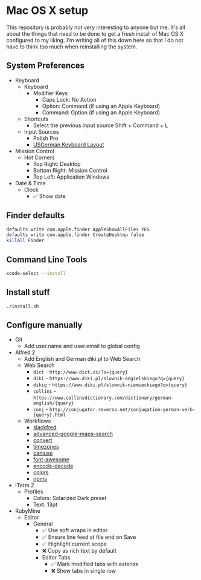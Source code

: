 # Mac OS X setup
This repository is probably not very interesting to anyone but me. It's all about the things that need to be done to get a fresh install of Mac OS X configured to my liking. I'm writing all of this down here so that I do not have to think too much when reinstalling the system.

## System Preferences
- Keyboard
  - Keyboard
    - Modifier Keys
      - Caps Lock: No Action
      - Option: Command (if using an Apple Keyboard)
      - Command: Option (if using an Apple Keyboard)
  - Shortcuts
    - Select the previous input source Shift + Command + L
  - Input Sources
    - Polish Pro
    - [USGerman Keyboard Layout](https://hci.rwth-aachen.de/USGermanKeyboard)
- Mission Control
  - Hot Corners
    - Top Right: Desktop
    - Bottom Right: Mission Control
    - Top Left: Application Windows
- Date & Time
  - Clock
    - :white_check_mark: Show date

## Finder defaults

```bash
defaults write com.apple.finder AppleShowAllFiles YES
defaults write com.apple.finder CreateDesktop false
killall Finder
```

## Command Line Tools

```bash
xcode-select --install
```

## Install stuff

```bash
./install.sh
```

## Configure manually

- Git
  - Add user.name and user.email to global config
- Alfred 2
  - Add English and German diki.pl to Web Search
  - Web Search
    - `dict` - `http://www.dict.cc/?s={query}`
    - `diki` - `https://www.diki.pl/slownik-angielskiego?q={query}`
    - `dikig` - `https://www.diki.pl/slownik-niemieckiego?q={query}`
    - `collins` - `https://www.collinsdictionary.com/dictionary/german-english/{query}`
    - `conj` - `http://conjugator.reverso.net/conjugation-german-verb-{query}.html`
  - Workflows
    - [slackfred](http://www.packal.org/workflow/slackfred)
    - [advanced-google-maps-search](http://www.packal.org/workflow/advanced-google-maps-search)
    - [convert](http://www.packal.org/workflow/convert)
    - [timezones](http://www.packal.org/workflow/timezones-0)
    - [caniuse](http://www.packal.org/workflow/can-i-use)
    - [font-awesome](https://github.com/ruedap/alfred-font-awesome-workflow)
    - [encode-decode](https://github.com/willfarrell/alfred-encode-decode-workflow)
    - [colors](http://www.packal.org/workflow/colors)
    - [npms](https://github.com/sindresorhus/alfred-npms)
- iTerm 2
  - Profiles
    - Colors: Solarized Dark preset
    - Text: 13pt
- RubyMine
  - Editor
    - General
      - :white_check_mark: Use soft wraps in editor
      - :white_check_mark: Ensure line feed at file end on Save
      - :white_check_mark: Highlight current scope
      - :x: Copy as rich text by default
      - Editor Tabs
        - :white_check_mark: Mark modified tabs with asterisk
        - :x: Show tabs in single row
